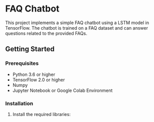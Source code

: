 # FAQ Chatbot

This project implements a simple FAQ chatbot using a LSTM model in TensorFlow. The chatbot is trained on a FAQ dataset and can answer questions related to the provided FAQs. 

## Getting Started

### Prerequisites

* Python 3.6 or higher
* TensorFlow 2.0 or higher
* Numpy 
* Jupyter Notebook or Google Colab Environment

### Installation

1. Install the required libraries:
